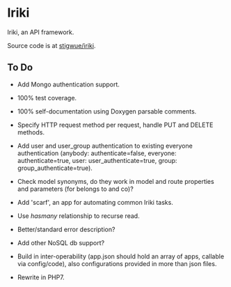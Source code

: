 
# Iriki

Iriki, an API framework.

Source code is at [stigwue/iriki](https://github.com/stigwue/iriki).

## To Do

* Add Mongo authentication support.

* 100% test coverage.

* 100% self-documentation using Doxygen parsable comments.

* Specify HTTP request method per request, handle PUT and DELETE methods.

* Add user and user_group authentication to existing everyone authentication (anybody: authenticate=false, everyone: authenticate=true, user: user_authenticate=true, group: group_authenticate=true).

* Check model synonyms, do they work in model and route properties and parameters (for belongs to and co)?

* Add 'scarf', an app for automating common Iriki tasks.

* Use _hasmany_ relationship to recurse read.

* Better/standard error description?

* Add other NoSQL db support?

* Build in inter-operability (app.json should hold an array of apps, callable via config/code), also configurations provided in more than json files.

* Rewrite in PHP7.

